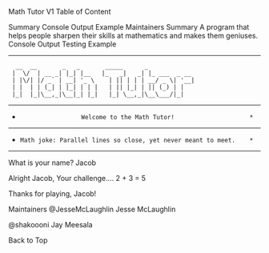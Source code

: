Math Tutor V1
Table of Content

Summary
Console Output Example
Maintainers
Summary
A program that helps people sharpen their skills at mathematics
and makes them geniuses.
Console Output Testing Example
***********************************************************
      __  __       _   _       _____      _
     |  \/  | __ _| |_| |__   |_   _|   _| |_ ___  _ __
     | |\/| |/ _` | __| '_ \    | || | | | __/ _ \| '__|
     | |  | | (_| | |_| | | |   | || |_| | || (_) | |
     |_|  |_|\__,_|\__|_| |_|   |_| \__,_|\__\___/|_|

***********************************************************************
*                      Welcome to the Math Tutor!                     *
***********************************************************************
*     Math joke: Parallel lines so close, yet never meant to meet.    *
***********************************************************************

What is your name? Jacob

Alright Jacob, Your challenge....
2 + 3 = 5

Thanks for playing, Jacob!

Maintainers
@JesseMcLaughlin Jesse McLaughlin

@shakoooni Jay Meesala

Back to Top
